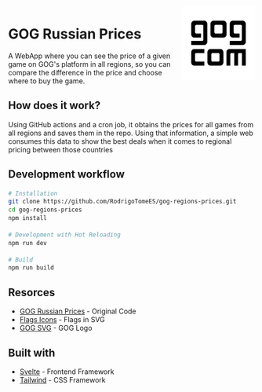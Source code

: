 <img src="public/favicon.svg" align="right" alt="GOG Regions Logo" width="150" height="150" />

# GOG Russian Prices

A WebApp where you can see the price of a given game on GOG's platform in all regions, so you can compare the difference in the price and choose where to buy the game.

## How does it work?

Using GitHub actions and a cron job, it obtains the prices for all games from all regions and saves them in the repo. Using that information, a simple web consumes this data to show the best deals when it comes to regional pricing between those countries

## Development workflow

```bash
# Installation
git clone https://github.com/RodrigoTomeES/gog-regions-prices.git
cd gog-regions-prices
npm install

# Development with Hot Reloading
npm run dev

# Build
npm run build
```

## Resorces

- [GOG Russian Prices](https://github.com/Dionakra/gog-russian-prices) - Original Code
- [Flags Icons](https://github.com/lipis/flag-icons) - Flags in SVG
- [GOG SVG](https://commons.wikimedia.org/wiki/File:GOG.com_logo.svg) - GOG Logo

## Built with

- [Svelte](https://svelte.dev/) - Frontend Framework
- [Tailwind](https://tailwindcss.com/) - CSS Framework
